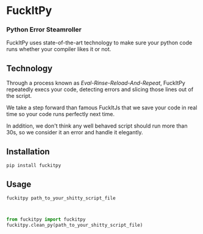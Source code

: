FuckItPy
========
### Python Error Steamroller

FuckItPy uses state-of-the-art technology to make sure your python code runs whether your compiler likes it or not.

Technology
----------

Through a process known as *Eval-Rinse-Reload-And-Repeat*, FuckItPy repeatedly execs your code, detecting errors and slicing those lines out of the script.

We take a step forward than famous FuckItJs that we save your code in real time so your code runs perfectly next time.

In addition, we don't think any well behaved script should run more than 30s, so we consider it an error and handle it elegantly.

Installation
------------
```shell script
pip install fuckitpy
```

Usage
---

```shell script
fuckitpy path_to_your_shitty_script_file
```
```python


from fuckitpy import fuckitpy
fuckitpy.clean_py(path_to_your_shitty_script_file)
```
